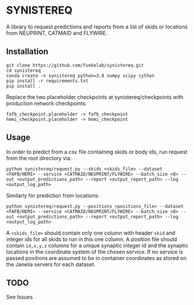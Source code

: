 # SYNISTEREQ
A library to request predictions and reports from a list of skids or locations from NEUPRINT, CATMAID and FLYWIRE.

## Installation
```console
git clone https://github.com/funkelab/synistereq.git
cd synistereq
conda create -n synistereq python=3.8 numpy scipy cython
pip install -r requirements.txt
pip install .
```

Replace the two placeholder checkpoints at synistereq/checkpoints with production network checkpoints:
```
fafb_checkpoint.placeholder -> fafb_checkpoint
hemi_checkpoint.placeholder -> hemi_checkpoint
```

## Usage
In order to predict from a csv file containing skids or body ids, run request from the root directory via:
```console
python synistereq/request.py --skids <skids_file> --dataset <FAFB/HEMI> --service <CATMAID/NEUPRINT/FLYWIRE> --batch_size <8> --out <output_predictions_path> --report <output_report_path> --log <output_log_path>
```

Similarly for prediction from locations:
```console
python synistereq/request.py --positions <positions_file> --dataset <FAFB/HEMI> --service <CATMAID/NEUPRINT/FLYWIRE> --batch_size <8> --out <output_predictions_path> --report <output_report_path> --log <output_log_path>
```

A `<skids_file>` should contain only one column with header `skid` and integer ids for all skids to run in this one column. A position file should contain `id,x,y,z` columns for a unique synaptic integer id and the synaptic locations in the coordinate system of the chosen service. If no service is passed positions are assumed to be in container coordinates as stored on the Janelia servers for each dataset.

## TODO
See Issues
